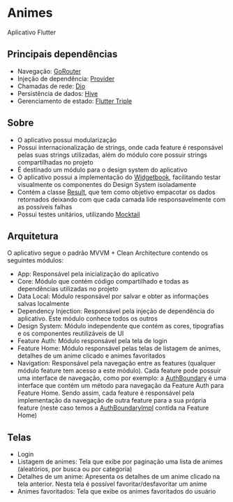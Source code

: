 # Animes

Aplicativo Flutter

## Principais dependências

- Navegação: [GoRouter](https://pub.dev/packages/go_router)
- Injeção de dependência: [Provider](https://pub.dev/packages/provider)
- Chamadas de rede: [Dio](https://pub.dev/packages/dio)
- Persistência de dados: [Hive](https://pub.dev/packages/hive)
- Gerenciamento de estado: [Flutter Triple](https://pub.dev/packages/flutter_triple)

## Sobre

- O aplicativo possui modularização
- Possui internacionalização de strings, onde cada feature é responsável pelas suas strings utilizadas, além do módulo core possuir strings compartilhadas no projeto
- É destinado um módulo para o design system do aplicativo
- O aplicativo possui a implementação do [Widgetbook](https://www.widgetbook.io/), facilitando testar visualmente os componentes do Design System isoladamente
- Contém a classe [Result](https://github.com/alvarobcprado/animes_app/blob/main/modules/core/lib/src/commons/result.dart), que tem como objetivo empacotar os dados retornados deixando com que cada camada lide responsavelmente com as possíveis falhas
- Possui testes unitários, utilizando [Mocktail](https://pub.dev/packages/mocktail)

## Arquitetura

O aplicativo segue o padrão MVVM + Clean Architecture contendo os seguintes módulos:

- App: Responsável pela inicialização do aplicativo 
- Core: Módulo que contém código compartilhado e todas as dependências utilizadas no projeto
- Data Local: Módulo responsável por salvar e obter as informações salvas localmente
- Dependency Injection: Responsável pela injeção de dependência do aplicativo. Este módulo conhece todos os outros
- Design System: Módulo independente que contém as cores, tipografias e os componentes reutilizáveis de UI
- Feature Auth: Módulo responsável pela tela de login
- Feature Home: Módulo responsável pelas telas de listagem de animes, detalhes de um anime clicado e animes favoritados
- Navigation: Responsável pela navegação entre as features (qualquer módulo feature tem acesso a este módulo). Cada feature pode possuir uma interface de navegação, como por exemplo: a [AuthBoundary](https://github.com/alvarobcprado/animes_app/blob/main/modules/navigation/lib/src/auth_boundary.dart) é uma interface que contém um método para navegação da Feature Auth para Feature Home. Sendo assim, cada feature é responsável pela implementação da navegação de outra feature para a sua própria feature (neste caso temos a [AuthBoundaryImpl](https://github.com/alvarobcprado/animes_app/blob/main/modules/feature_home/lib/src/boundary/auth_boundary_impl.dart) contida na Feature Home)

## Telas

- Login
- Listagem de animes: Tela que exibe por paginação uma lista de animes (aleatórios, por busca ou por categoria)
- Detalhes de um anime: Apresenta os detalhes de um anime clicado na tela anterior. Nesta tela é possível favoritar/desfavoritar um anime
- Animes favoritados: Tela que exibe os animes favoritados do usuário
